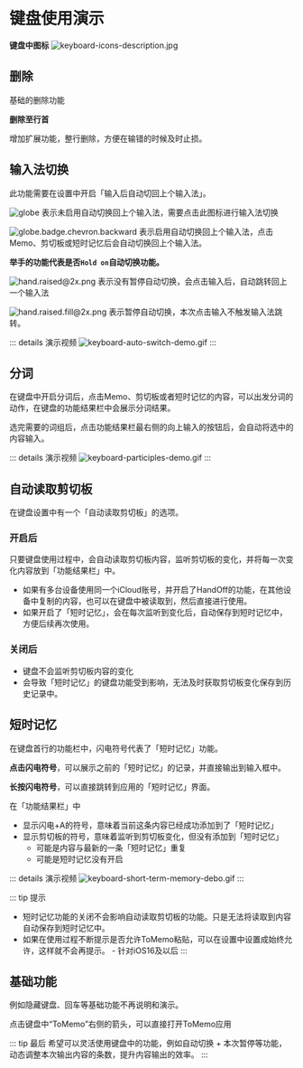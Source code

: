 # 键盘使用演示

**键盘中图标**
![keyboard-icons-description.jpg](/images/keyboard/keyboard-icons-description.jpg)

## 删除
基础的删除功能

**删除至行首**

增加扩展功能，整行删除，方便在输错的时候及时止损。

## 输入法切换

此功能需要在设置中开启「输入后自动切回上个输入法」。

![globe](/images/keyboard/globe@2x.png)
表示未启用自动切换回上个输入法，需要点击此图标进行输入法切换

![globe.badge.chevron.backward](/images/keyboard/globe.badge.chevron.backward@2x.png)
表示启用自动切换回上个输入法，点击Memo、剪切板或短时记忆后会自动切换回上个输入法。

**举手的功能代表是否`Hold on`自动切换功能。**

![hand.raised@2x.png](/images/keyboard/hand.raised@2x.png)
表示没有暂停自动切换，会点击输入后，自动跳转回上一个输入法

![hand.raised.fill@2x.png](/images/keyboard/hand.raised.fill@2x.png)
表示暂停自动切换，本次点击输入不触发输入法跳转。

::: details 演示视频
![keyboard-auto-switch-demo.gif](/images/keyboard/keyboard-auto-switch-demo.gif)
:::

## 分词
在键盘中开启分词后，点击Memo、剪切板或者短时记忆的内容，可以出发分词的动作，在键盘的功能结果栏中会展示分词结果。

选完需要的词组后，点击功能结果栏最右侧的向上输入的按钮后，会自动将选中的内容输入。

::: details 演示视频
![keyboard-participles-demo.gif](/images/keyboard/keyboard-participles-demo.gif)
:::

## 自动读取剪切板
在键盘设置中有一个「自动读取剪切板」的选项。

### 开启后
只要键盘使用过程中，会自动读取剪切板内容，监听剪切板的变化，并将每一次变化内容放到「功能结果栏」中。
- 如果有多台设备使用同一个iCloud账号，并开启了HandOff的功能，在其他设备中复制的内容，也可以在键盘中被读取到，然后直接进行使用。
- 如果开启了「短时记忆」，会在每次监听到变化后，自动保存到短时记忆中，方便后续再次使用。

### 关闭后
- 键盘不会监听剪切板内容的变化
- 会导致「短时记忆」的键盘功能受到影响，无法及时获取剪切板变化保存到历史记录中。

## 短时记忆
在键盘首行的功能栏中，闪电符号代表了「短时记忆」功能。

**点击闪电符号**，可以展示之前的「短时记忆」的记录，并直接输出到输入框中。

**长按闪电符号**，可以直接跳转到应用的「短时记忆」界面。

在「功能结果栏」中
- 显示闪电+A的符号，意味着当前这条内容已经成功添加到了「短时记忆」
- 显示剪切板的符号，意味着监听到剪切板变化，但没有添加到「短时记忆」
    - 可能是内容与最新的一条「短时记忆」重复 
    - 可能是短时记忆没有开启

::: details 演示视频
![keyboard-short-term-memory-debo.gif](/images/keyboard/keyboard-short-term-memory-debo.gif)
:::

::: tip 提示
- 短时记忆功能的关闭不会影响自动读取剪切板的功能。只是无法将读取到内容自动保存到短时记忆中。
- 如果在使用过程不断提示是否允许ToMemo粘贴，可以在设置中设置成始终允许，这样就不会再提示。 - 针对iOS16及以后
:::

## 基础功能
例如隐藏键盘、回车等基础功能不再说明和演示。

点击键盘中“ToMemo”右侧的箭头，可以直接打开ToMemo应用

::: tip 最后
希望可以灵活使用键盘中的功能，例如自动切换 + 本次暂停等功能，动态调整本次输出内容的条数，提升内容输出的效率。
:::
